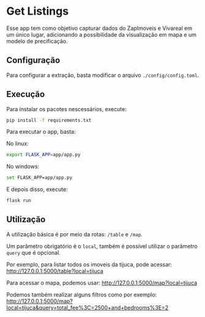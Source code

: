 # Get Listings

Esse app tem como objetivo capturar dados do ZapImoveis e Vivareal em um único lugar, adicionando a possibilidade da visualização em mapa e um modelo de precificação.

## Configuração

Para configurar a extração, basta modificar o arquivo `./config/config.toml`.


## Execução

Para instalar os pacotes nescessários, execute:

```sh
pip install -f requirements.txt
```

Para executar o app, basta:

No linux:
``` sh
export FLASK_APP=app/app.py
```

No windows:
``` sh
set FLASK_APP=app/app.py
```

E depois disso, execute:

``` sh
flask run
```

## Utilização

A utilização básica é por meio da rotas: `/table` e `/map`.

Um parâmetro obrigatório é o `local`, também é possível utilizar o parâmetro `query` que é opcional.

Por exemplo, para listar todos os imoveis da tijuca, pode acessar: http://127.0.0.1:5000/table?local=tijuca

Para acessar o mapa, podemos usar: http://127.0.0.1:5000/map?local=tijuca

Podemos também realizar alguns filtros como por exemplo: http://127.0.0.1:5000/map?local=tijuca&query=total_fee%3C=2500+and+bedrooms%3E=2


